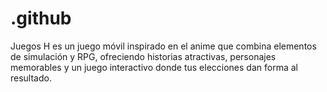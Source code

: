 # .github
Juegos H es un juego móvil inspirado en el anime que combina elementos de simulación y RPG, ofreciendo historias atractivas, personajes memorables y un juego interactivo donde tus elecciones dan forma al resultado.
